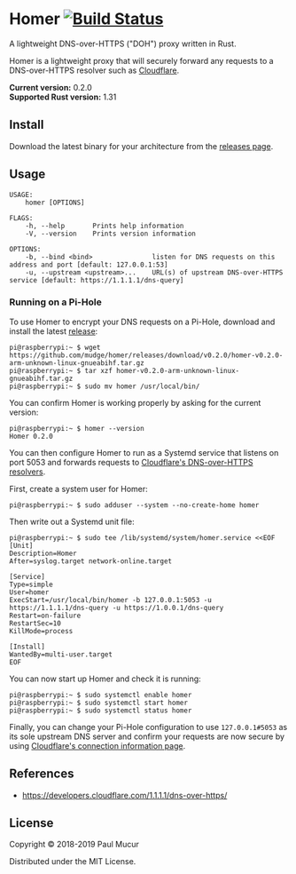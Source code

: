 # Homer [![Build Status](https://travis-ci.org/mudge/homer.svg?branch=master)](https://travis-ci.org/mudge/homer)

A lightweight DNS-over-HTTPS ("DOH") proxy written in Rust.

Homer is a lightweight proxy that will securely forward any requests to a DNS-over-HTTPS resolver such as [Cloudflare](https://developers.cloudflare.com/1.1.1.1/dns-over-https/).

**Current version:** 0.2.0  
**Supported Rust version:** 1.31

## Install

Download the latest binary for your architecture from the [releases page](https://github.com/mudge/homer/releases).

## Usage

```
USAGE:
    homer [OPTIONS]

FLAGS:
    -h, --help       Prints help information
    -V, --version    Prints version information

OPTIONS:
    -b, --bind <bind>               listen for DNS requests on this address and port [default: 127.0.0.1:53]
    -u, --upstream <upstream>...    URL(s) of upstream DNS-over-HTTPS service [default: https://1.1.1.1/dns-query]
```

### Running on a Pi-Hole

To use Homer to encrypt your DNS requests on a Pi-Hole, download and install the latest [release](https://github.com/mudge/homer/releases):

```console
pi@raspberrypi:~ $ wget https://github.com/mudge/homer/releases/download/v0.2.0/homer-v0.2.0-arm-unknown-linux-gnueabihf.tar.gz
pi@raspberrypi:~ $ tar xzf homer-v0.2.0-arm-unknown-linux-gnueabihf.tar.gz
pi@raspberrypi:~ $ sudo mv homer /usr/local/bin/
```

You can confirm Homer is working properly by asking for the current version:

```console
pi@raspberrypi:~ $ homer --version
Homer 0.2.0
```

You can then configure Homer to run as a Systemd service that listens on port 5053 and forwards requests to [Cloudflare's DNS-over-HTTPS resolvers](https://developers.cloudflare.com/1.1.1.1/dns-over-https/).

First, create a system user for Homer:

```console
pi@raspberrypi:~ $ sudo adduser --system --no-create-home homer
```

Then write out a Systemd unit file:

```console
pi@raspberrypi:~ $ sudo tee /lib/systemd/system/homer.service <<EOF
[Unit]
Description=Homer
After=syslog.target network-online.target

[Service]
Type=simple
User=homer
ExecStart=/usr/local/bin/homer -b 127.0.0.1:5053 -u https://1.1.1.1/dns-query -u https://1.0.0.1/dns-query
Restart=on-failure
RestartSec=10
KillMode=process

[Install]
WantedBy=multi-user.target
EOF
```

You can now start up Homer and check it is running:

```console
pi@raspberrypi:~ $ sudo systemctl enable homer
pi@raspberrypi:~ $ sudo systemctl start homer
pi@raspberrypi:~ $ sudo systemctl status homer
```

Finally, you can change your Pi-Hole configuration to use `127.0.0.1#5053` as its sole upstream DNS server and confirm your requests are now secure by using [Cloudflare's connection information page](https://1.1.1.1/help).

## References

* https://developers.cloudflare.com/1.1.1.1/dns-over-https/

## License

Copyright © 2018-2019 Paul Mucur

Distributed under the MIT License.
